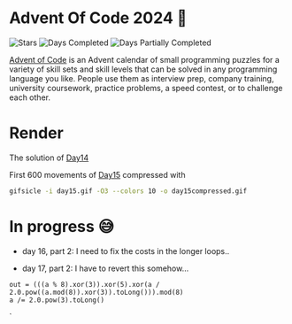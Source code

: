 # Advent Of Code 2024 🎄

![Stars](https://img.shields.io/badge/stars%20⭐-32-yellow)
![Days Completed](https://img.shields.io/badge/days%20completed-15-green)
![Days Partially Completed](https://img.shields.io/badge/days%20partially%20completed-2-silver)

[Advent of Code](https://adventofcode.com) is an Advent calendar of small programming puzzles for a variety of skill
sets and skill levels that can be solved in any programming language you like. People use them as interview prep,
company training, university coursework, practice problems, a speed contest, or to challenge each other.

# Render

The solution of [Day14](render/day14.txt)

First 600 movements of [Day15](render/day15compressed.gif) compressed with

```bash
gifsicle -i day15.gif -O3 --colors 10 -o day15compressed.gif
```

# In progress 😅

- day 16, part 2: I need to fix the costs in the longer loops..


- day 17, part 2: I have to revert this somehow...

```
out = (((a % 8).xor(3)).xor(5).xor(a / 2.0.pow((a.mod(8)).xor(3)).toLong())).mod(8)
a /= 2.0.pow(3).toLong()
```

`

